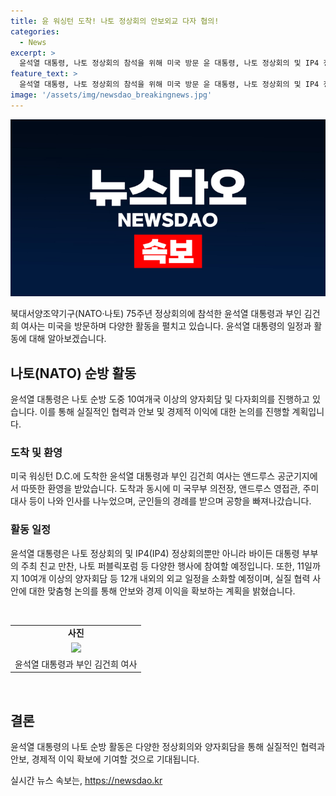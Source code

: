 ```yaml
---
title: 윤 워싱턴 도착! 나토 정상회의 안보외교 다자 협의!
categories:
  - News
excerpt: >
  윤석열 대통령, 나토 정상회의 참석을 위해 미국 방문 윤 대통령, 나토 정상회의 및 IP4 정상회의 참석을 위해 미국을 방문하며 안보와 경제 협력을 강조하고, 다자회의 및 기조 연설 등을 통해 실질 협력을 모색할 예정이다. 현재 10여개 이상의 양자회담 등 12개 내외의 외교 일정을 소화할 예정이며, 사전 릴레이 양자회담을 통해 안보와 경제 이익을 확보할 계획이다.
feature_text: >
  윤석열 대통령, 나토 정상회의 참석을 위해 미국 방문 윤 대통령, 나토 정상회의 및 IP4 정상회의 참석을 위해 미국을 방문하며 안보와 경제 협력을 강조하고, 다자회의 및 기조 연설 등을 통해 실질 협력을 모색할 예정이다. 현재 10여개 이상의 양자회담 등 12개 내외의 외교 일정을 소화할 예정이며, 사전 릴레이 양자회담을 통해 안보와 경제 이익을 확보할 계획이다.
image: '/assets/img/newsdao_breakingnews.jpg'
---
```


<p><img src="/assets/img/newsdao_breakingnews.jpg" alt="pcversion 속보" /></p>

<p data-ke-size="size16">북대서양조약기구(NATO·나토) 75주년 정상회의에 참석한 윤석열 대통령과 부인 김건희 여사는 미국을 방문하며 다양한 활동을 펼치고 있습니다. 윤석열 대통령의 일정과 활동에 대해 알아보겠습니다.</p>

<h2 data-ke-size="size26">나토(NATO) 순방 활동</h2>

<p data-ke-size="size16">윤석열 대통령은 나토 순방 도중 10여개국 이상의 양자회담 및 다자회의를 진행하고 있습니다. 이를 통해 실질적인 협력과 안보 및 경제적 이익에 대한 논의를 진행할 계획입니다. </p>

<h3 data-ke-size="size24">도착 및 환영</h3>

<p data-ke-size="size16">미국 워싱턴 D.C.에 도착한 윤석열 대통령과 부인 김건희 여사는 앤드루스 공군기지에서 따뜻한 환영을 받았습니다. 도착과 동시에 미 국무부 의전장, 앤드루스 영접관, 주미대사 등이 나와 인사를 나누었으며, 군인들의 경례를 받으며 공항을 빠져나갔습니다.</p>

<h3 data-ke-size="size24">활동 일정</h3>

<p data-ke-size="size16">윤석열 대통령은 나토 정상회의 및 IP4(IP4) 정상회의뿐만 아니라 바이든 대통령 부부의 주최 친교 만찬, 나토 퍼블릭포럼 등 다양한 행사에 참여할 예정입니다. 또한, 11일까지 10여개 이상의 양자회담 등 12개 내외의 외교 일정을 소화할 예정이며, 실질 협력 사안에 대한 맞춤형 논의를 통해 안보와 경제 이익을 확보하는 계획을 밝혔습니다.</p>

<p data-ke-size="size16">&nbsp;</p>

<table>
    <tbody>
        <tr>
            <td style="text-align: center; height: 17px;"><b>사진</b></td>
        </tr>
        <tr>
            <td style="text-align: center; height: 17px;"><img src="이미지링크.jpg" /></td>
        </tr>
        <tr>
            <td style="text-align: center; height: 17px;">윤석열 대통령과 부인 김건희 여사</td>
        </tr>
    </tbody>
</table>

<p data-ke-size="size16">&nbsp;</p>

<h2 data-ke-size="size26">결론</h2>

<p data-ke-size="size16">윤석열 대통령의 나토 순방 활동은 다양한 정상회의와 양자회담을 통해 실질적인 협력과 안보, 경제적 이익 확보에 기여할 것으로 기대됩니다. </p>
실시간 뉴스 속보는, <a href="https://newsdao.kr" rel="dofollow">https://newsdao.kr</a>


